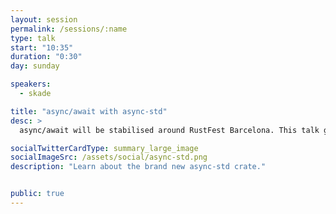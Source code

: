 ```yaml
---
layout: session
permalink: /sessions/:name
type: talk
start: "10:35"
duration: "0:30"
day: sunday

speakers:
  - skade

title: "async/await with async-std"
desc: >
  async/await will be stabilised around RustFest Barcelona. This talk gives an overview of the existing ecosystem by then as well as practical guidance on how to use the feature. It puts a focus on modern async programming instead of comparisons with the past. For exemplary purposes, I will use async-std, a library built from the ground up around std::futures::Future and the modern async model.

socialTwitterCardType: summary_large_image
socialImageSrc: /assets/social/async-std.png
description: "Learn about the brand new async-std crate."


public: true
---
```

